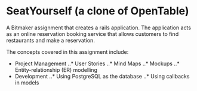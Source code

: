 # SeatYourself (a clone of OpenTable)

A Bitmaker assignment that creates a rails application. The application acts as an online reservation booking service that allows customers to find restaurants and make a reservation.

The concepts covered in this assignment include:
* Project Management
..* User Stories
..* Mind Maps
..* Mockups
..* Entity-relationship (ER) modelling
* Development
..* Using PostgreSQL as the database
..* Using callbacks in models